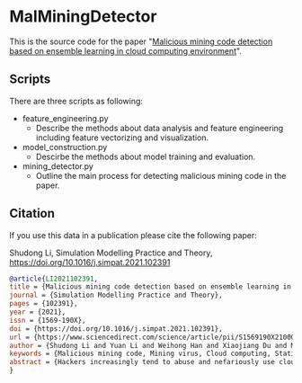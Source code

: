 # MalMiningDetector
This is the source code for the paper "[Malicious mining code detection based on ensemble learning in cloud computing environment](https://authors.elsevier.com/c/1ddLb,ZhUEWLaG)".

## Scripts

There are three scripts as following:

- feature_engineering.py
  - Describe the methods about data analysis and feature engineering including feature vectorizing and visualization.
- model_construction.py
  - Descirbe the methods about model training and evaluation.
- mining_detector.py
  - Outline the main process for detecting malicious mining code in the paper.

## Citation

If you use this data in a publication please cite the following paper:

 Shudong Li, Simulation Modelling Practice and Theory, https://doi.org/10.1016/j.simpat.2021.102391
 
 ```bib
 @article{LI2021102391,
title = {Malicious mining code detection based on ensemble learning in cloud computing environment},
journal = {Simulation Modelling Practice and Theory},
pages = {102391},
year = {2021},
issn = {1569-190X},
doi = {https://doi.org/10.1016/j.simpat.2021.102391},
url = {https://www.sciencedirect.com/science/article/pii/S1569190X21000976},
author = {Shudong Li and Yuan Li and Weihong Han and Xiaojiang Du and Mohsen Guizani and Zhihong Tian},
keywords = {Malicious mining code, Mining virus, Cloud computing, Static analysis, Ensemble learning},
abstract = {Hackers increasingly tend to abuse and nefariously use cloud services by injecting malicious mining code. This malicious code can be spread through infrastructures in the cloud platforms and pose a great threat to users and enterprises. In this study, a method is proposed for detecting malicious mining code in the cloud platforms, which constructs a detection model by fusing the Bagging and Boosting algorithms. By randomly extracting samples and letting models vote together to decide, the variance of model detection can be reduced obviously. Compared with traditional classifiers, the proposed method can obtain higher accuracy and better robustness. The experimental results show that, for the given dataset, the values of AUC and F1-score can reach 0.992 and 0.987 respectively, and the standard deviation of AUC values under different data inputs is only 0.0009.}
}
```
